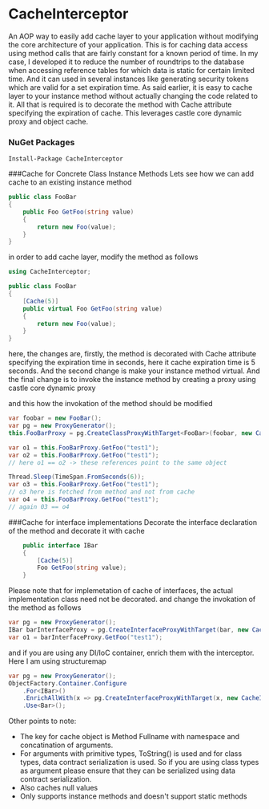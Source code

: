 # CacheInterceptor

An AOP way to easily add cache layer to your application without modifying the core architecture of your application. This is for caching data access using method calls that are fairly constant for a known period of time. In my case, I developed it to reduce the number of roundtrips to the database when accessing reference tables for which data is static for certain limited time. And it can used in several instances like generating security tokens which are valid for a set expiration time.
As said earlier, it is easy to cache layer to your instance method without actually changing the code related to it. All that is required is to decorate the method with Cache attribute specifying the expiration of cache. This leverages castle core dynamic proxy and object cache.

### NuGet Packages

```
Install-Package CacheInterceptor
```

###Cache for Concrete Class Instance Methods
Lets see how we can add cache to an existing instance method

```csharp
public class FooBar
{
    public Foo GetFoo(string value)
    {
        return new Foo(value);
    }
}
```
in order to add cache layer, modify the method as follows
```csharp
using CacheInterceptor;

public class FooBar
{
    [Cache(5)]
    public virtual Foo GetFoo(string value)
    {
        return new Foo(value);
    }
}
```
here, the changes are, firstly, the method is decorated with Cache attribute specifying the expiration time in seconds, here it cache expiration time is 5 seconds. And the second change is make your instance method virtual.
And the final change is to invoke the instance method by creating a proxy using castle core dynamic proxy

and this how the invokation of the method should be modified
```csharp
var foobar = new FooBar();
var pg = new ProxyGenerator();
this.FooBarProxy = pg.CreateClassProxyWithTarget<FooBar>(foobar, new CacheInterceptor());

var o1 = this.FooBarProxy.GetFoo("test1");
var o2 = this.FooBarProxy.GetFoo("test1");
// here o1 == o2 -> these references point to the same object

Thread.Sleep(TimeSpan.FromSeconds(6));
var o3 = this.FooBarProxy.GetFoo("test1");
// o3 here is fetched from method and not from cache
var o4 = this.FooBarProxy.GetFoo("test1");
// again 03 == o4
```
###Cache for interface implementations
Decorate the interface declaration of the method and decorate it with cache
```csharp
    public interface IBar
    {
        [Cache(5)]
        Foo GetFoo(string value);
    }
```
Please note that for implemetation of cache of interfaces, the actual implementation class need not be decorated.
and change the invokation of the method as follows
```csharp
var pg = new ProxyGenerator();
IBar barInterfaceProxy = pg.CreateInterfaceProxyWithTarget(bar, new CacheInterceptor());
var o1 = barInterfaceProxy.GetFoo("test1");
```
and if you are using any DI/IoC container, enrich them with the interceptor. Here I am using structuremap
```csharp
var pg = new ProxyGenerator();
ObjectFactory.Container.Configure
    .For<IBar>()
    .EnrichAllWith(x => pg.CreateInterfaceProxyWithTarget(x, new CacheInterceptor()))
    .Use<Bar>();
```

Other points to note:
* The key for cache object is Method Fullname with namespace and concatination of arguments.
* For arguments with primitive types, ToString() is used and for class types, data contract serialization is used. So if you are using class types as argument please ensure that they can be serialized using data contract serialization.
* Also caches null values
* Only supports instance methods and doesn't support static methods


